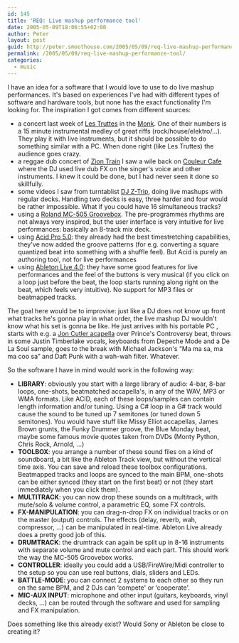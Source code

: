 ```yaml
---
id: 145
title: 'REQ: Live mashup performance tool'
date: 2005-05-09T18:06:55+02:00
author: Peter
layout: post
guid: http://peter.smoothouse.com/2005/05/09/req-live-mashup-performance-tool/
permalink: /2005/05/09/req-live-mashup-performance-tool/
categories:
  - music
---
```


I have an idea for a software that I would love to use to do live mashup performances. It's based on experiences I've had with different types of software and hardware tools, but none has the exact functionality I'm looking for. The inspiration I got comes from different sources:

  * a concert last week of [Les Truttes](http://www.lestruttes.be/) in the [Monk](http://www.ebru.be/Cafes/CafMonk.html). One of their numbers is a 15 minute instrumental medley of great riffs (rock/house/elektro/&#8230;). They play it with live instruments, but it should be possible to do something similar with a PC. When done right (like Les Truttes) the audience goes crazy. 
  * a reggae dub concert of [Zion Train](http://www.wobblyweb.com/zt/) I saw a wile back on [Couleur Cafe](http://www.couleurcafe.be) where the DJ used live dub FX on the singer's voice and other instruments. I knew it could be done, but I had never seen it done so skillfully. 
  * some videos I saw from turntablist [DJ Z-Trip](http://djmonstermo.blogspot.com/2005/03/z-trip-videos-including-z-trip-and.html), doing live mashups with regular decks. Handling two decks is easy, three harder and four would be rather impossible. What if you could have 16 simultaneous tracks? 
  * using a [Roland MC-505 Groovebox](http://www.rolandus.com/products/details.asp?CatID=4&SubCatID=0&ProdID=MC-505). The pre-programmes rhythms are not always very inspired, but the user interface is very intuitive for live performances: basically an 8-track mix deck. 
  * using [Acid Pro 5.0](http://mediasoftware.sonypictures.com/products/acidfamily.asp): they already had the best timestretching capabilities, they've now added the groove patterns (for e.g. converting a square quantized beat into something with a shuffle feel). But Acid is purely an authoring tool, not for live performances 
  * using [Ableton Live 4.0](http://www.ableton.com/): they have some good features for live performances and the feel of the buttons is very musical (if you click on a loop just before the beat, the loop starts running along right on the beat, which feels very intuitive). No support for MP3 files or beatmapped tracks.

The goal here would be to improvise: just like a DJ does not know up front what tracks he's gonna play in what order, the live mashup DJ wouldn't know what his set is gonna be like. He just arrives with his portable PC , starts with e.g. a [Jon Cutler acapella](http://www.traxsource.com/index.php?act=show&step_id=71b09f4373d5c56773ad65fc568fb91c&ss=YWNh&sc=tracks&ob=r_date&so=1&pg=1) over Prince's Controversy beat, throws in some Justin Timberlake vocals, keyboards from Depeche Mode and a De La Soul sample, goes to the break with Michael Jackson's &#8220;Ma ma sa, ma ma coo sa&#8221; and Daft Punk with a wah-wah filter. Whatever.

So the software I have in mind would work in the following way:

  * **LIBRARY**: obviously you start with a large library of audio: 4-bar, 8-bar loops, one-shots, beatmatched accapella's, in any of the WAV, MP3 or WMA formats. Like ACID, each of these loops/samples can contain length information and/or tuning. Using a C# loop in a G# track would cause the sound to be tuned up 7 semitones (or tuned down 5 semitones). You would have stuff like Missy Elliot accapellas, James Brown grunts, the Funky Drummer groove, the Blue Monday beat, maybe some famous movie quotes taken from DVDs (Monty Python, Chris Rock, Arnold, &#8230;) 
  * **TOOLBOX**: you arrange a number of these sound files on a kind of soundboard, a bit like the Ableton Track view, but without the vertical time axis. You can save and reload these toolbox configurations. Beatmapped tracks and loops are synced to the main BPM, one-shots can be either synced (they start on the first beat) or not (they start immediately when you click them). 
  * **MULTITRACK**: you can now drop these sounds on a multitrack, with mute/solo & volume control, a parametric EQ, some FX controls. 
  * **FX-MANIPULATION**: you can drag-n-drop FX on individual tracks or on the master (output) controls. The effects (delay, reverb, wah, compressor, &#8230;) can be manipulated in real-time. Ableton Live already does a pretty good job of this. 
  * **DRUMTRACK**: the drumtrack can again be split up in 8-16 instruments with separate volume and mute control and each part. This should work the way the MC-505 Groovebox works. 
  * **CONTROLLER**: ideally you could add a USB/FireWire/Midi controller to the setup so you can use real buttons, dials, sliders and LEDs. 
  * **BATTLE-MODE**: you can connect 2 systems to each other so they run on the same BPM, and 2 DJs can &#8216;compete' or &#8216;cooperate'. 
  * **MIC-AUX INPUT**: microphone and other input (guitars, keyboards, vinyl decks, &#8230;) can be routed through the software and used for sampling and FX manipulation.

Does something like this already exist? Would Sony or Ableton be close to creating it?
